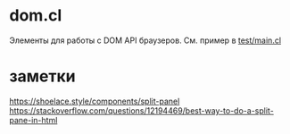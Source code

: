 # dom.cl
Элементы для работы с DOM API браузеров.
См. пример в [test/main.cl](test/main.cl)

# заметки
https://shoelace.style/components/split-panel
https://stackoverflow.com/questions/12194469/best-way-to-do-a-split-pane-in-html
